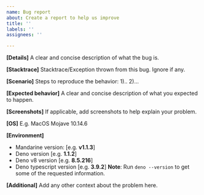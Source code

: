 ```yaml
---
name: Bug report
about: Create a report to help us improve
title: ''
labels: ''
assignees: ''

---
```


**[Details]**
A clear and concise description of what the bug is.

**[Stacktrace]**
Stacktrace/Exception thrown from this bug. Ignore if any.

**[Scenario]**
Steps to reproduce the behavior:
1)..
2)...

**[Expected behavior]**
A clear and concise description of what you expected to happen.

**[Screenshots]**
If applicable, add screenshots to help explain your problem.

**[OS]**
E.g. MacOS Mojave 10.14.6

**[Environment]**
 - Mandarine version: [e.g. **v1.1.3**]
 - Deno version [e.g. **1.1.2**]
 - Deno v8 version [e.g. **8.5.216**]
 - Deno typescript version [e.g. **3.9.2**]
**Note**: Run `deno --version` to get some of the requested information.

**[Additional]**
Add any other context about the problem here.
